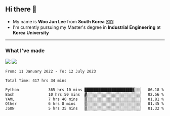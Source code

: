 ## Hi there 👋

- My name is **Woo Jun Lee** from **South Korea 🇰🇷**
- I'm currently pursuing my Master's degree in **Industrial Engineering** at **Korea University**

---

### What I've made

<a href="https://share.streamlit.io/tomtom1103/kuiai_hackathon_2022/main/JL_app.py"><img src="https://img.shields.io/badge/Journey Lee-161B22?style=for-the-badge&logo=streamlit&logoColor=FF4B4B"/></a> <a href="https://jeon-100.github.io/Dangzang/"><img src="https://img.shields.io/badge/당신을 위한 장학금, 당장!-161B22?style=for-the-badge&logo=react&logoColor=#61DAFB"/></a>

<!--START_SECTION:waka-->

```txt
From: 11 January 2022 - To: 12 July 2023

Total Time: 417 hrs 34 mins

Python             365 hrs 10 mins █████████████████████▓░░░   86.18 %
Bash               10 hrs 50 mins  ▓░░░░░░░░░░░░░░░░░░░░░░░░   02.56 %
YAML               7 hrs 40 mins   ▒░░░░░░░░░░░░░░░░░░░░░░░░   01.81 %
Other              6 hrs 8 mins    ▒░░░░░░░░░░░░░░░░░░░░░░░░   01.45 %
JSON               5 hrs 35 mins   ▒░░░░░░░░░░░░░░░░░░░░░░░░   01.32 %
```

<!--END_SECTION:waka-->
